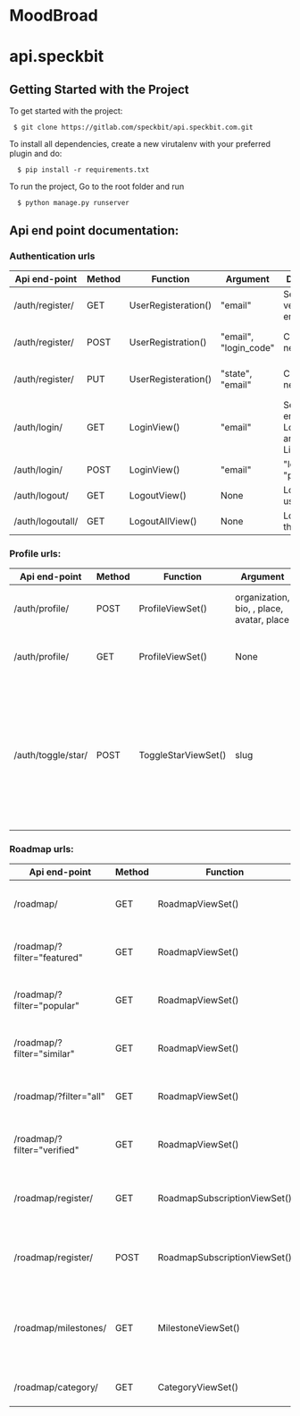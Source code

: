 # MoodBroad

# api.speckbit

## Getting Started with the Project

To get started with the project:
    
     $ git clone https://gitlab.com/speckbit/api.speckbit.com.git

To install all dependencies, create a new virutalenv with your preferred plugin and do:

      $ pip install -r requirements.txt
      
To run the project, Go to the root folder and run
 
      $ python manage.py runserver
 
## Api end point documentation:

### Authentication urls
 
| Api end-point  | Method| Function  | Argument | Description   | Response |
| ---------------| ------|-----------| ---------| --------------| ---------|
| /auth/register/| GET   | UserRegisteration() | "email" | Sends a verification email | json with a message and email |
| /auth/register/| POST | UserRegistration() | "email", "login_code" | Creates a new User | json with a token and user id |
| /auth/register/ | PUT | UserRegisteration() | "state", "email" | Creates a new User | json with a token and user id |
| /auth/login/ | GET | LoginView() | "email" | Sends a email with Login code and Magic Link | json with a message |
| /auth/login/  | POST | LoginView() |"email"| "login_code", "password" | Authenticates the user | json with a token,user id, token expiry time|
| /auth/logout/ | GET | LogoutView() | None | Logout the user | None |
| /auth/logoutall/ | GET | LogoutAllView() | None | Logout all the user | None |

### Profile urls:

| Api end-point  | Method| Function  | Argument | Description   | Response |
| ---------------| ------|-----------| ---------| --------------| ---------|
| /auth/profile/ | POST | ProfileViewSet() | organization, bio, , place, avatar, place |Creates the user profile | json with the user profile data |
| /auth/profile/ | GET | ProfileViewSet() | None | Returns the user profile | json with the user profile data | 
| /auth/toggle/star/ | POST | ToggleStarViewSet() | slug | Updates the roadmap star count, adds the user profile id to the roadmap and adds the roadmap id to the user profile | json with a message |

### Roadmap urls:

| Api end-point  | Method| Function  | Argument | Description   | Response |
| ---------------| ------|-----------| ---------| --------------| ---------|
| /roadmap/ | GET | RoadmapViewSet() | slug | Returns the particular roadmap | json with the roadmap attributes| 
| /roadmap/?filter="featured"  | GET | RoadmapViewSet() | None | Returns the Featured Roadmaps | json with the roadmap attributes| 
| /roadmap/?filter="popular" | GET | RoadmapViewSet() | None | Returns the Popular roadmap | json with the roadmap attributes| 
| /roadmap/?filter="similar" | GET | RoadmapViewSet() | None | Returns the Similar roadmap | json with the roadmap attributes| 
| /roadmap/?filter="all" | GET | RoadmapViewSet() | None | Returns the all roadmap | json with the roadmap attributes|
| /roadmap/?filter="verified" | GET | RoadmapViewSet() | None | Returns the verified roadmap | json with the roadmap attributes|
| /roadmap/register/ | GET | RoadmapSubscriptionViewSet() | None | Returns user roadmap subscriptions | json with the roadmap subscrption attributes| 
| /roadmap/register/ | POST | RoadmapSubscriptionViewSet() | slug | Create the user roadmap Subscription  | json with the roadmap subscription attributes | 
| /roadmap/milestones/ | GET | MilestoneViewSet() | slug  | Returns the milestones related to the roadmap | json with the milestones and actions of the particular attribute |
| /roadmap/category/ | GET | CategoryViewSet() | None | Returns the categories | json with the categories |


